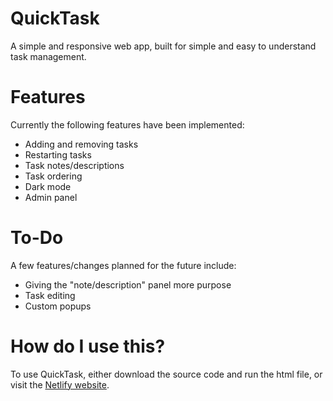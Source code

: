 # QuickTask
A simple and responsive web app, built for simple and easy to understand task management.

# Features
Currently the following features have been implemented:
- Adding and removing tasks
- Restarting tasks
- Task notes/descriptions
- Task ordering
- Dark mode
- Admin panel

# To-Do
A few features/changes planned for the future include:
- Giving the "note/description" panel more purpose
- Task editing
- Custom popups

# How do I use this?
To use QuickTask, either download the source code and run the html file, or visit the [Netlify website](https://quicktask-favless.netlify.app/).
